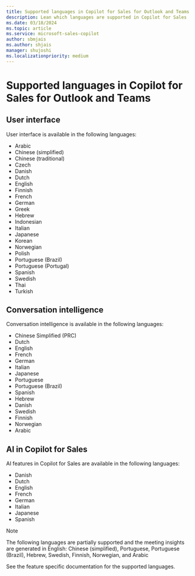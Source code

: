 ```yaml
---
title: Supported languages in Copilot for Sales for Outlook and Teams
description: Lean which languages are supported in Copilot for Sales
ms.date: 03/18/2024
ms.topic: article
ms.service: microsoft-sales-copilot
author: sbmjais
ms.author: shjais
manager: shujoshi
ms.localizationpriority: medium
---
```


# Supported languages in Copilot for Sales for Outlook and Teams 

## User interface

User interface is available in the following languages:

- Arabic
- Chinese   (simplified)
- Chinese   (traditional)
- Czech
- Danish
- Dutch
- English
- Finnish
- French
- German
- Greek
- Hebrew
- Indonesian
- Italian
- Japanese
- Korean
- Norwegian
- Polish
- Portuguese   (Brazil)
- Portuguese   (Portugal)
- Spanish
- Swedish
- Thai
- Turkish

## Conversation intelligence

Conversation intelligence is available in the following languages:

- Chinese   Simplified (PRC)
- Dutch
- English
- French
- German
- Italian
- Japanese
- Portuguese
- Portuguese   (Brazil)
- Spanish
- Hebrew
- Danish
- Swedish
- Finnish
- Norwegian
- Arabic

## AI in Copilot for Sales

AI features in Copilot for Sales are available in the following languages:

- Danish
- Dutch
- English
- French
- German
- Italian
- Japanese
- Spanish

> [!NOTE]
> The following languages are partially supported and the meeting insights are generated in English: Chinese (simplified), Portuguese, Portuguese (Brazil), Hebrew, Swedish, Finnish, Norwegian, and Arabic

See the feature specific documentation for the supported languages.


